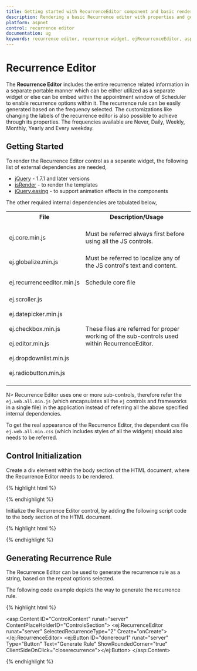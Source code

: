 ```yaml
---
title: Getting started with RecurrenceEditor component and basic render.	 	
description: Rendering a basic Recurrence editor with properties and generate the recurrence rule for Recurrence editor.
platform: aspnet
control: recurrence editor
documentation: ug
keywords: recurrence editor, recurrence widget, ejRecurrenceEditor, aspnet recurrence editor
---
```

# Recurrence Editor

The **Recurrence Editor** includes the entire recurrence related information in a separate portable manner which can be either utilized as a separate widget or else can be embed within the appointment window of Scheduler to enable recurrence options within it. The recurrence rule can be easily generated based on the frequency selected. The customizations like changing the labels of the recurrence editor is also possible to achieve through its properties. The frequencies available are Never, Daily, Weekly, Monthly, Yearly and Every weekday.
 
## Getting Started

To render the Recurrence Editor control as a separate widget, the following list of external dependencies are needed, 

* [jQuery](http://jquery.com) - 1.7.1 and later versions
* [jsRender](https://github.com/borismoore/jsrender) - to render the templates
* [jQuery.easing](http://gsgd.co.uk/sandbox/jquery/easing) - to support animation effects in the components

The other required internal dependencies are tabulated below,


<table>
<tr>
<th>
File<br/><br/></th><th>
Description/Usage<br/><br/></th></tr>
<tr>
<td>
ej.core.min.js<br/><br/></td><td>
Must be referred always first before using all the JS controls.<br/><br/></td></tr>
<tr>
<td>
ej.globalize.min.js<br/><br/></td><td>
Must be referred to localize any of the JS control's text and content.<br/><br/></td></tr>
<tr>
<td>
ej.recurrenceeditor.min.js<br/><br/></td><td>
Schedule core file<br/><br/></td></tr>
<tr>
<td>
ej.scroller.js<br/><br/>ej.datepicker.min.js<br/><br/>ej.checkbox.min.js<br/><br/>ej.editor.min.js<br/><br/>ej.dropdownlist.min.js<br/><br/>ej.radiobutton.min.js<br/><br/></td><td>
These files are referred for proper working of the sub-controls used within RecurrenceEditor.<br/><br/></td></tr>
</table>


N> Recurrence Editor uses one or more sub-controls, therefore refer the `ej.web.all.min.js` (which encapsulates all the `ej` controls and frameworks in a single file) in the application instead of referring all the above specified internal dependencies. 

To get the real appearance of the Recurrence Editor, the dependent css file `ej.web.all.min.css` (which includes styles of all the widgets) should also needs to be referred.

## Control Initialization 

Create a div element within the body section of the HTML document, where the Recurrence Editor needs to be rendered.

{% highlight html %}

<body>
    <ej:RecurrenceEditor ID="RecurrenceEditor" runat="server"></ej:RecurrenceEditor>
</body>

{% endhighlight %}

Initialize the Recurrence Editor control, by adding the following script code to the body section of the HTML document.

{% highlight html %}

<body>
    <!-- div for RecurrenceEditor creation -->    
    <asp:Content ID="ControlContent" runat="server" ContentPlaceHolderID="ControlsSection">
        <ej:RecurrenceEditor runat="server" SelectedRecurrenceType="2"></ej:RecurrenceEditor>
    </asp:Content>
</body>

{% endhighlight %}


## Generating Recurrence Rule

The Recurrence Editor can be used to generate the recurrence rule as a string, based on the repeat options selected.

The following code example depicts the way to generate the recurrence rule.

{% highlight html %}

<!--Container for ejRecurrenceEditor widget-->
<asp:Content ID="ControlContent" runat="server" ContentPlaceHolderID="ControlsSection">
    <ej:RecurrenceEditor runat="server" SelectedRecurrenceType="2" Create="onCreate"></ej:RecurrenceEditor>
    <ej:Button ID="donerecur1" runat="server"  Type="Button" Text="Generate Rule" ShowRoundedCorner="true" ClientSideOnClick="closerecurrence"></ej:Button>
</asp:Content>

<script type="text/javascript">
    function onCreate() {
        this.element.find("#recurrencetype_wrapper").css("width", "33%");
    }
    function closerecurrence() {
        var obj = $(".e-recurrenceeditor").data("ejRecurrenceEditor")
        obj.closeRecurPublic();
        alert(obj._recRule);
    }
 </script>

{% endhighlight %}
